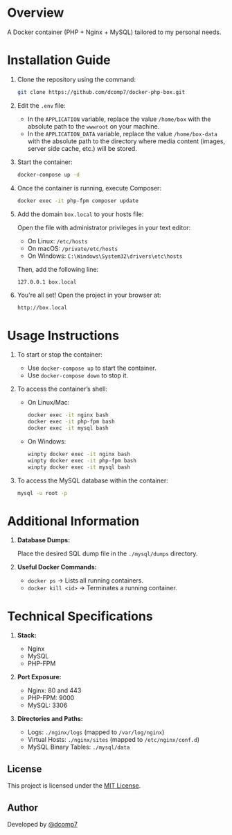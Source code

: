 
# Overview

A Docker container (PHP + Nginx + MySQL) tailored to my personal needs.


# Installation Guide

1. Clone the repository using the command:
   ```bash
   git clone https://github.com/dcomp7/docker-php-box.git
   ```

2. Edit the `.env` file:

    - In the `APPLICATION` variable, replace the value `/home/box` with the absolute path to the `wwwroot` on your machine.
    - In the `APPLICATION_DATA` variable, replace the value `/home/box-data` with the absolute path to the directory where media content (images, server side cache, etc.) will be stored.

3. Start the container:
   ```bash
   docker-compose up -d
   ```

4. Once the container is running, execute Composer:
   ```bash
   docker exec -it php-fpm composer update
   ```

5. Add the domain `box.local` to your hosts file:

   Open the file with administrator privileges in your text editor:

    - On Linux: `/etc/hosts`
    - On macOS: `/private/etc/hosts`
    - On Windows: `C:\Windows\System32\drivers\etc\hosts`

   Then, add the following line:
   ```bash
   127.0.0.1 box.local
   ```

6. You're all set! Open the project in your browser at:
   ```
   http://box.local
   ```

# Usage Instructions

1. To start or stop the container:

    - Use `docker-compose up` to start the container.
    - Use `docker-compose down` to stop it.

2. To access the container’s shell:

    - On Linux/Mac:
      ```bash
      docker exec -it nginx bash
      docker exec -it php-fpm bash
      docker exec -it mysql bash
      ```

    - On Windows:
      ```bash
      winpty docker exec -it nginx bash
      winpty docker exec -it php-fpm bash
      winpty docker exec -it mysql bash
      ```

3. To access the MySQL database within the container:
   ```bash
   mysql -u root -p
   ```

# Additional Information

1. **Database Dumps:**

   Place the desired SQL dump file in the `./mysql/dumps` directory.

2. **Useful Docker Commands:**

    - `docker ps` → Lists all running containers.
    - `docker kill <id>` → Terminates a running container.

# Technical Specifications

1. **Stack:**

    - Nginx
    - MySQL
    - PHP-FPM

2. **Port Exposure:**

    - Nginx: 80 and 443
    - PHP-FPM: 9000
    - MySQL: 3306

3. **Directories and Paths:**

    - Logs: `./nginx/logs` (mapped to `/var/log/nginx`)
    - Virtual Hosts: `./nginx/sites` (mapped to `/etc/nginx/conf.d`)
    - MySQL Binary Tables: `./mysql/data`

## License

This project is licensed under the [MIT License](https://opensource.org/licenses/MIT).

## Author

Developed by [@dcomp7](http://github.com/dcomp7)
